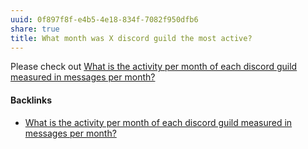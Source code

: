 ```yaml
---
uuid: 0f897f8f-e4b5-4e18-834f-7082f950dfb6
share: true
title: What month was X discord guild the most active?
---
```

Please check out [What is the activity per month of each discord guild measured in messages per month?](../edb39918-b02f-4ee7-b2b2-d902c8370412)


#### Backlinks

* [What is the activity per month of each discord guild measured in messages per month?](/edb39918-b02f-4ee7-b2b2-d902c8370412)